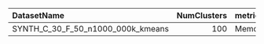 | DatasetName                       |   NumClusters | metric    | baseline   | compare_suite   |   Single_Memory_MB |   Hybrid_Memory_MB |   Rel_Memory_MB |   Improvement_% |   n_pairs |
|:----------------------------------|--------------:|:----------|:-----------|:----------------|-------------------:|-------------------:|----------------:|----------------:|----------:|
| SYNTH_C_30_F_50_n1000_000k_kmeans |           100 | Memory_MB | Single     | Hybrid          |                200 |                600 |               3 |            -200 |         7 |